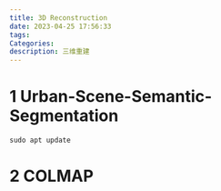 ```yaml
---
title: 3D Reconstruction
date: 2023-04-25 17:56:33
tags:
Categories:
description: 三维重建
---
```




# 1 Urban-Scene-Semantic-Segmentation



```shell
sudo apt update
```







# 2 COLMAP



